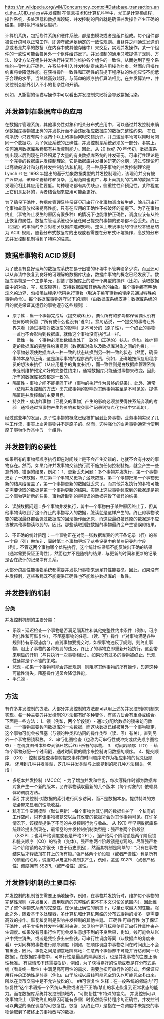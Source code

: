 https://en.wikipedia.org/wiki/Concurrency_control#Database_transaction_and_the_ACID_rules
#并发控制
在信息技术和计算机科学中，尤其是计算机编程，操作系统，多处理器和数据库领域，并发控制的目的就是确保并发操作产生正确的结果，同时执行得越快越好。


计算机系统，包括软件系统和硬件系统，都是由模块或者是组件组成。每个组件都被设计的可以正常工作，即遵守或满足确定的一致性规则。当组件之间通过发送消息或者是共享的数据（在内存中或其他存储中）来交互，实现并发操作，某一个组件的一致性可能会被另外一个组件给违反了。并发控制的通用领域提供了规则、方法、设计方法在组件并发执行并交互时维护各个组件的一致性，从而达到了整个系统的一致性和正确性。在系统中引入并发控制意味着应用操作约束，然而应用操作约束将会降低性能。在获得操作一致性和正确性的前提下程序执的性能应该不能低于合理的水平，当然越高效越好。与简单的顺序执行算法相比，在并发算法中，并发控制会额外引入不小的复杂性和开销。


例如，从撕裂的读或写操作中可以看出并发控制失败将会导致数据污染。

## 并发控制在数据库中的应用
在数据库管理系统、其他事务性对象和相关分布式应用中，可以通过并发控制来确保数据库事物被正确的并发执行而不会违反相应数据库的数据完整性约束。  在任何系统中只要有两个或两个以上的事物同时交错执行，并且这些事物可以同时访问同一个数据块，为了保证系统的正确性，并发控制是系统必须的一部分。事实上，任何通用数据库系统都有并发控制能力。因此，从 20 世纪 70 年代初，数据库系统出现以后到现在已经积累了大量的有关数据库系统的并发研究。可串行性理论是一个完善的数据库并发控制理论，它是数据库并发相关研究的总纲，通过该理论可以高效的设计和分析并发控制方法和机制。另一种原子事物的并发控制理论是 Lynch et 在 1993 年提出的基于抽象数据类型的并发控制理论，该理论并没有被广泛应用。该理论更精炼和复杂，适用范围也更广，与上面提到的古典的数据库并发理论相比其应用性要低。每种理论都有其优缺点，侧重性性和预见性。某种程度上它们是互补的，两者结合起来应用可能会更好。

 为了确保正确性，数据库管理系统保证只可串行化化事物调度被生成，除非可串行化事物故意放松来提高性能，只有在应用的正确性不被破坏的前提下。为了在事物终止（事物终止发生的原因有很多种）的情况下也能维护正确性，调度应该有从终止恢复的属性。数据库管理系统也保证任何已提交的事物的影响都不会丢失。终止（回滚）的事物的不会对相关数据库造成影响。整体上来说事物的特征经常被总结为 ACID 规则。随着分布式数据库的出现或者需要在分布式环境操作，高效的分布式并发控制机制得到了特殊的注意。

## 数据库事物和 ACID 规则
为了使具有良好理解的数据库系统在易于出错的环境中不管奔溃多少次，而且还可以从奔溃中恢复到良好的可理解的数据库状态，数据库事物的概念已经发展了。数据库事物是一个工作单元，封装了数据库上的若干个典型的操作（比如，读取数据库中的对象，写，获取锁等），支持数据库和其他系统的抽象。每个事物都有明确定义的边界，包括哪些程序/代码执行事物（取决于编写事物的程序员通过特殊的事物命令）。每个数据库事物遵守以下的规则（由数据库系统支持；数据库系统的目的就是保证其运行的事物遵守这些规则）：

- 原子性 - 当一个事物完成后（提交或终止），要么所有的影响都保留要么没有任何影响保留（“所有或什么也没有”语义）。换句话说，一个提交的事物让外界来看（通过事物对数据库的影响）是不可分的（原子性），一个终止的事物一点也不会影响到数据库，就像这个事物没有执行过一样。 
- 一致性 - 每一个事物必须使数据库处于一致的（正确的）状态，例如，维护预定的数据库的完整性约束规则（数据库对象以及数据库对象之间的约束）。一个事物必须使数据库从一种一致的状态转换到另一种一致的状态（然而，确保事物本身的正确，这是编写事物的程序员的职责，例如，正确地按照应用程序员的想法来执行（从应用程序的角度来讲），而一致性则是由数据库管理系统来强制维护预定义好的完整性约束）。通常数据库只能通过事物来改变，因此所有的数据库状态都是一致的。
- 隔离性 - 事物之间不能相互干扰（事物的执行作为最终的结果）。此外，通常（依赖并发控制的方法）未完成事物的影响对其他事物甚至是不可见的。提供隔离是并发控制的主要目标。
- 持久性 - 成功的事物（已提交的事物）产生的影响必须禁受得住系统奔溃的考验（通常通过把事物产生的影响和提交事件记录到持久化存储中实现的）。

经过这些年的发展，原子性事物的概念已经被扩展到业务事物。业务事物实现了几种工作流，事实上业务事物并不是原子的。然而，这种强化的业务事物通常也使用原子事物作为其中的一个组件。

## 并发控制的必要性
如果所有的事物都顺序执行即在时间线上是不会产生交错的，也就不会有并发的事物存在。然而，如果允许并发事物交错执行而不施加任何控制措施，就会产生一些意外的、错误的结果，例如：
1、更新丢失问题：多个事物并发执行，第一个事物更新了一块数据，然后第二个事物又更新了这块数据，第二个事物把第一个事物更新的结果给覆盖了，第一个事物更新的数据就丢失了。而其他并发执行的事物可能先需要读取的数据是第一个事物更新的结果。实际上这些事物读取到的数据却是第二个事物更新后的结果，事物读取到的是错误的数据导致了错误的结果。

2、读脏数据问题：多个事物并发执行，其中一个事物由于某种原因终止了，但其他事物读取到了这个终止的事物写入的数据，脏读就是这样产生的。终止的事物改变的数据最终都会通过数据库的回滚操作而还原，而这些最终被还原的数据是不应该被其他事物读取到的。因此，那些读取到脏数据的事物最终会产生错误的结果。

3、不正确的统计问题：一个事物正在对同一张数据库表的若干条记录（行）的某一字段（列）做统计，同时第二个事物更新了这些记录中的某些记录的字段（列）。不管这两个事物哪个优先执行，这个统计结果都不能反映出正确的结果（通常需要保证正确性），然而也并不是随机的结果，与更新的时间和更新的记录是否在统计的记录中有关系。

大部分的高性能事物系统都需要并发执行事物来满足其性能要求。因此，如果没有并发控制，这些系统既不能提供正确性也不能维护数据库的一致性。
## 并发控制的机制

### 分类
并发控制机制的主要分类：

- 乐观 - 延迟检查一个事物是否满足隔离性和其他完整性约束条件（例如，可序列化性和可恢复性），不阻塞事物的任意、（读、写）操作（“对事物满足各种规则持有乐观态度”），直到事物要提交时，如果事物违反了规则，则终止事物，阻止了事物的各种规则的违反。终止了的事物立即重新开始执行，这会带来明显的开销（与只执行一次事物相比）。如果没有过多的事物被终止，乐观性通常是个不错的策略。
- 悲观 - 如果一个事物可能会违反规则，则阻塞其他事物的所有操作，知道这种可能性消失。阻塞操作通常会降低性能。
- 半乐观 -  

## 方法
有许多并发控制的方法。大部分并发控制的方法都可以用上述的并发控制的机制来实现。每一种主要的并发控制的方法都有好多种变体，有些方法会有重叠或结合。下面是一些方法：
1、锁（例如，两个阶段锁）- 通过分配给数据的锁来访问数据。一个事物需要访问数据库的一块数据，而这块数据已经被另外一个事物锁定，这个事物可能会被阻塞（与锁的种类和访问的操作类型（读、写）有关），直到另外一个事物把锁释放。
2、串行化图检查（也称为可串行性或冲突或优先顺序图检查）- 在调度图谱中检查到循环然后终止所有的事物。
3、时间戳顺序（TO）- 给每个事物分配一个时间戳，通过时间戳的顺序来控制访问数据的顺序。
4、提交顺序 （CO）- 控制或检查事物的提交事件的时间顺序来作为相应事物的优先级顺序。
 还用到几种并发类型，这几种并发类型与上面提到的那几种方法相关，包括：
- 多版本并发控制（MCCC）- 为了增加并发和性能，每次写操作时都为数据库对象产生一个新的版本，允许事物读取最新的几个版本（每个对象的）依赖具体的调度方法。
- 索引并发控制-对数据的索引进行同步访问，而不是数据本身。提供特殊的方法会带来显著的性能收益。
- 私有工作空间模型（默认更新）-每个事物为其访问的数据维护了一个私有的工作空间，只有该事物被提交以后其改变的数据才会对其他事物可见。在许多情况下，该模型提供了不同的并发控制行为与收益。
 从 1970 年早期数据库系统理论提出到现在，最常见的并发控制机制类型是：强严格两个阶段锁（SS2PL；也叫严格调度或者是严格 2PL），强严格两个阶段锁是两个阶段锁和提交顺序（CO）的特例（变体）。强严格两个阶段锁是悲观的。尽管强严格两个阶段锁的名字很长（由于历史原因），然而其机制是简单的：“只有在事物结束后才释放加在其上的所有锁。”强严格两个阶段锁（或者严谨性）也是所有的调度的名称，调度可以用这种机制来产生，例如，这些 SS2PL（或者严格性）调度拥有 SS2PL（或严格性）属性。 
## 并发控制机制的主要目标
并发控制的机制首先需要正确地操作，例如，在事物并发执行时，维护每个事物的完整性规则（并发相关，应用规范的完整性约束不在本文讨论的范围内），因此维护了整个事物式系统的完整性。在保证正确性的前提下，尽量获取最大的性能。除此之外，随着基于多处理器，多计算机和计算机网络的分布式事物的增多，更需要高效的操作。恢复和复制是影响并发控制的其他主题。
正确性
可串行性
为了保证正确性，对于大多数并发控制机制来说，常见的主要目标是使用可串行性属性来产生调度。如果没有可串行性可能会发生意想不到的不良后果，例如，钱可能会从账户中凭空消失，或者是凭空多出来些钱。可串行性调度等同（从数据库的角度来看）于对同样的事物进行顺序调度（例如，在顺序调度中事物之间在时间线上不会有重叠，因此，事物之间是彻底地隔离地：任意两个事物都不可能并行访问同一块数据）。在数据库事物中，可串行性是最高的隔离级别，也是并发事物的主要正确性标准。
有些情形下还需要妥协，例如，为了获得更好的性能或者是在分布式系统（看最终一致性）中满足高可用性的需求，需要放松可串行性的形式，但保证应用程序的正确性是前提（例如，由于放松以后钱可能凭空消失也可能凭空多出来，所以在货币交易中是不允许放松的）。
##可恢复性
注释：在一般系统的领域内"可恢复性"这个术语指一个系统从失败或者是不正确/禁止的状态恢复到正常状态的能力。而在数据库系统并发控制领域内，"可恢复性"有特殊的含义。
并发控制可以使事物终止（事物终止的原因可能有多重）时仍然能保持程序的正确性，并发控制可以典型的确保调度的可恢复性。恢复（从终止中）是指在一次调度中未提交的事物读取到了被终止的事物改写的数据。








  

